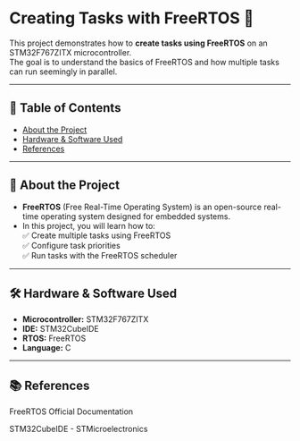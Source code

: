 # Creating Tasks with FreeRTOS 🚀

This project demonstrates how to **create tasks using FreeRTOS** on an STM32F767ZITX microcontroller.  
The goal is to understand the basics of FreeRTOS and how multiple tasks can run seemingly in parallel.  

---

## 📑 Table of Contents
- [About the Project](#-about-the-project)
- [Hardware & Software Used](#-hardware--software-used)
- [References](#-references)

---

## 📖 About the Project
- **FreeRTOS** (Free Real-Time Operating System) is an open-source real-time operating system designed for embedded systems.  
- In this project, you will learn how to:  
  ✅ Create multiple tasks using FreeRTOS  
  ✅ Configure task priorities  
  ✅ Run tasks with the FreeRTOS scheduler  

---

## 🛠 Hardware & Software Used
- **Microcontroller:** STM32F767ZITX 
- **IDE:** STM32CubeIDE  
- **RTOS:** FreeRTOS  
- **Language:** C  

---


## 📚 References
FreeRTOS Official Documentation

STM32CubeIDE - STMicroelectronics
